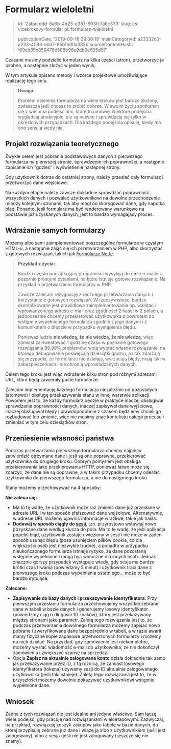 Formularz wieloletni
====================

> id: '2abacddd-8a6b-4d25-a387-603fc7abc333'
> slug:
> 	cs: vicekrokovy-formular
> 	pl: formularz-wieloletni
> 
> publicationDate: '2019-09-16 09:30:19'
> mainCategoryId: a23332c0-a233-4093-abd7-85b1b00a383b
> sourceContentHash: '69cb85c856478d588b96e9db9e695d97'

Czasami musimy podzielić formularz na kilka części (stron), przetworzyć je osobno, a następnie złożyć w jeden wynik.

W tym artykule opisano metody i wzorce projektowe umożliwiające realizację tego celu.

> **Uwaga:**
>
> Problem dzielenia formularza na wiele kroków jest bardzo złożony, zwłaszcza jeśli chcesz to zrobić dobrze. W swoim życiu spotkałem się z wieloma podejściami, które tu omówię. Niektóre podejścia wyglądają atrakcyjnie, ale są naiwne i sprawdzają się tylko w określonych przypadkach. Dla każdego podejścia opisuję, kiedy ma ono sens, a kiedy nie.

Projekt rozwiązania teoretycznego
-------------------------

Zwykle celem jest pobranie podstawowych danych z pierwszego formularza na pierwszej stronie, sprawdzenie ich poprawności, a następnie zapisanie ich "gdzieś" i wyświetlenie następnej strony.

Gdy użytkownik dotrze do ostatniej strony, należy przesłać cały formularz i przetworzyć dane wejściowe.

Na każdym etapie należy zawsze dokładnie sprawdzać poprawność wszystkich danych i pozwalać użytkownikowi na dowolne przechodzenie między kolejnymi stronami, tak aby mógł on skorygować dane, gdy napotka błąd. Ponadto, jeśli formularz ma być renderowany warunkowo na podstawie już uzyskanych danych, jest to bardzo wymagający proces.

Wdrażanie samych formularzy
--------------------------------

Możemy albo sami zaimplementować poszczególne formularze w czystym HTML-u, a następnie zająć się ich przetwarzaniem w PHP, albo skorzystać z gotowych rozwiązań, takich jak <a href="https://doc.nette.org/cs/3.0/forms">Formularze Nette</a>.

> **Przykład z życia:**
>
> Bardzo często początkujący programiści wysyłają do mnie e-maile z pozornie prostymi pytaniami, na które istnieje gotowe rozwiązanie. Na przykład o przetwarzaniu formularzy w PHP.
>
> Zawsze zalecam rezygnację z ręcznego przetwarzania danych i korzystanie z gotowych rozwiązań. W rzeczywistości bardzo skomplikowane jest prawidłowe zaimplementowanie np. walidacji wprowadzonego adresu e-mail oraz zgodności 2 haseł w 2 polach, a jednocześnie chcemy przekierować użytkownika z powrotem do wstępnie wypełnionego formularza zgodnie z jego danymi i z komunikatem o błędzie w przypadku wystąpienia błędu.
>
> Ponieważ ludzie **nie wiedzą, że nie wiedzą, że nie wiedzą**, więc zamiast zainwestować 1 godzinę czasu w poznanie gotowego rozwiązania 99,99% problemów, wolą wybrać własne rozwiązanie, na którego debugowanie poświęcają dziesiątki godzin, a i tak zdarzają się przypadki, że formularze nie działają, wyrzucają błędy, mają luki w zabezpieczeniach i nie chronią wprowadzanych danych.

Celem tego kroku jest więc wdrożenie kilku stron pod różnymi adresami URL, które będą zawierały puste formularze.

Zalecam implementację każdego formularza niezależnie od pozostałych (atomowo) i obsługę przekazywania stanu w innej warstwie aplikacji. Powodem jest to, że każdy formularz będzie w praktyce inaczej obsługiwał sprawdzanie poprawności danych, inaczej zapisywał dane wyjściowe, inaczej obsługiwał błędy i prawdopodobnie z czasem będziemy chcieli go rozbudować lub zmienić, więc nie musimy znać kontekstu całego procesu i zmieniać w tym celu dziesiątków stron.

Przeniesienie własności państwa
---------------

Podczas przetwarzania pierwszego formularza chcemy najpierw zatwierdzić otrzymane dane i jeśli są one poprawne, przekierować użytkownika do drugiego kroku. Dobrym pomysłem jest obsługa przekierowania jako przekierowania HTTP, ponieważ łatwo może się zdarzyć, że dane nie są poprawne, a w takim przypadku chcemy odesłać użytkownika do pierwszego formularza, a nie do następnego kroku.

Stany możemy przechowywać na 4 sposoby:

**Nie zaleca się:**

- Ma to tę wadę, że użytkownik może raz zmienić dane już przesłane w adresie URL i w ten sposób sfałszować dane wejściowe. Alternatywnie, w adresie URL możemy ujawnić informacje wrażliwe, takie jak hasła.
- **Dodawaj w sposób ciągły do <a href="/sesje">sesji</a>**, tzn. przyrostowo wstawiaj nowo pozyskane dane według klucza do pola. Ma to tę wadę, że jeśli aplikacja popełni błąd, użytkownik zostaje uwięziony w sesji i nie może w żaden sposób usunąć błędu (poza usunięciem plików cookie, co dla większości osób jest niezwykle trudne), a ponadto w przypadku nieukończonego formularza istnieje ryzyko, że dane pozostaną wstępnie wypełnione i mogą być widoczne dla innych osób. Jednak znacznie gorszy przypadek występuje wtedy, gdy sesja ma bardzo krótki czas trwania (powiedzmy 5 minut) i użytkownik traci dane z pierwszego kroku podczas wypełniania ostatniego... może to być bardzo irytujące.

**Zalecane:**

- **Zapisywanie do bazy danych i przekazywanie identyfikatora**. Przy pierwszym przesłaniu formularza przechowujemy wszystkie zebrane dane w tabeli w bazie danych i generujemy losowy identyfikator (powiedzmy ciąg o długości 10 znaków), który jest przekazywany między stronami jako parametr. Zaletą tego rozwiązania jest to, że podczas przetwarzania dowolnego formularza możemy zapisać nowo pobrane i zweryfikowane dane bezpośrednio w tabeli, a w razie awarii mamy fizyczne kopie zapasowe przetworzonych formularzy i możemy na nich działać. Na przykład, gdy zamówienie jest niekompletne, możemy wysłać wiadomość e-mail do użytkownika, że nie dokończył zamówienia i zwiększyć szansę na sprzedaż.
- Opcja **Zapisz na aktualnie zalogowane konto** działa dokładnie tak samo jak przekazywanie przez ID, z tą różnicą, że zamiast losowego identyfikatora (tokena) używamy sesji do ID aktualnie zalogowanego użytkownika (jeśli taki istnieje). Zaletą tego rozwiązania jest to, że w przyszłości możemy dowolnie pokazywać użytkownikowi wstępnie wypełnione dane.

Wniosek
-----

Żadne z tych rozwiązań nie jest idealne ani jedyne właściwe. Sam łączę wiele podejść, gdy pracuję nad rozwiązaniami wieloetapowymi. Zazwyczaj, na przykład, rozwiązuję koszyk zakupów jako tabelę w bazie danych, do której przypisuję zebrane już dane i wiążę ją albo z użytkownikiem (jeśli jest zalogowany), albo z sesją (jeśli nie jest zalogowany i jeszcze się nie znamy).
